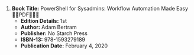 1. **Book Title:**  PowerShell for Sysadmins: Workflow Automation Made Easy🚨🚨PDF🚨🚨🚨
   - **Edition Details:** 1st
   - **Author:** Adam Bertram
   - **Publisher:** No Starch Press
   - **ISBN-13:** 978-1593279189
   - **Publication Date:** February 4, 2020

